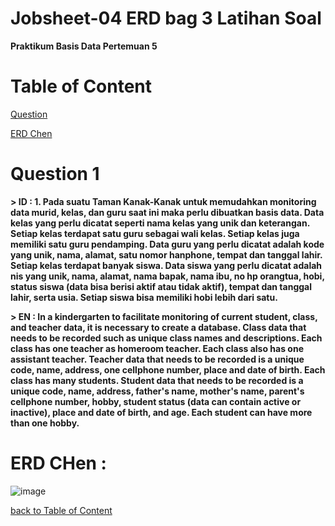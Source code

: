 # Jobsheet-04 ERD bag 3 Latihan Soal
**Praktikum Basis Data Pertemuan 5**
# Table of Content
[Question](https://github.com/lieeh/learn_database/tree/main/meeting-5#question-1)

[ERD Chen](https://github.com/lieeh/learn_database/tree/main/meeting-5#erd-chen-)

# Question 1

**> ID : 1.	Pada suatu Taman Kanak-Kanak untuk memudahkan monitoring data murid, kelas, dan guru saat ini maka perlu dibuatkan basis data. Data kelas yang perlu dicatat seperti nama kelas yang unik dan keterangan. Setiap kelas terdapat satu guru sebagai wali kelas. Setiap kelas juga memiliki satu guru pendamping. Data guru yang perlu dicatat adalah kode yang unik, nama, alamat, satu nomor hanphone, tempat dan tanggal lahir. Setiap kelas terdapat banyak siswa. Data siswa yang perlu dicatat adalah nis yang unik, nama, alamat, nama bapak, nama ibu, no hp orangtua, hobi, status siswa (data bisa berisi aktif atau tidak aktif), tempat dan tanggal lahir, serta usia. Setiap siswa bisa memiliki hobi lebih dari satu.**

**> EN : In a kindergarten to facilitate monitoring of current student, class, and teacher data, it is necessary to create a database. Class data that needs to be recorded such as unique class names and descriptions. Each class has one teacher as homeroom teacher. Each class also has one assistant teacher. Teacher data that needs to be recorded is a unique code, name, address, one cellphone number, place and date of birth. Each class has many students. Student data that needs to be recorded is a unique code, name, address, father's name, mother's name, parent's cellphone number, hobby, student status (data can contain active or inactive), place and date of birth, and age. Each student can have more than one hobby.**

# ERD CHen :

![image](https://github.com/lieeh/learn_database/assets/150438523/bda93470-df78-491f-8802-4af59ddb1992)


[back to Table of Content](https://github.com/lieeh/learn_database/tree/main/meeting-5#table-of-content)
